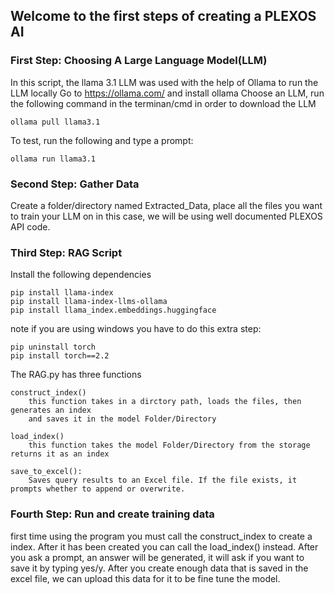 ## Welcome to the first steps of creating a PLEXOS AI

### First Step: Choosing A Large Language Model(LLM)
In this script, the llama 3.1 LLM was used with the help of Ollama to run the LLM locally
Go to https://ollama.com/ and install ollama 
Choose an LLM, run the following command in the terminan/cmd in order to download the LLM
        
    ollama pull llama3.1
To test, run the following and type a prompt:
    
    ollama run llama3.1 
### Second Step: Gather Data
Create a folder/directory named Extracted_Data, place all the files you want to train your LLM on in this case, 
we will be using well documented PLEXOS API code.

### Third Step: RAG Script
Install the following dependencies 
        
    pip install llama-index
    pip install llama-index-llms-ollama
    pip install llama_index.embeddings.huggingface
note if you are using windows you have to do this extra step:
    
    pip uninstall torch
    pip install torch==2.2


The RAG.py has three functions 

    construct_index()
        this function takes in a dirctory path, loads the files, then generates an index
        and saves it in the model Folder/Directory
    
    load_index()
        this function takes the model Folder/Directory from the storage returns it as an index
    
    save_to_excel():
        Saves query results to an Excel file. If the file exists, it prompts whether to append or overwrite.
    
        
### Fourth Step: Run and create training data
first time using the program you must call the construct_index to create a index. After it has been created 
you can call the load_index() instead. After you ask a prompt, an answer will be generated, it will ask if you want 
to save it by typing yes/y. After you create enough data that is saved in the excel file,
we can upload this data for it to be fine tune the model.

